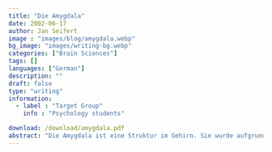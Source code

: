 ```yaml
---
title: "Die Amygdala"
date: 2002-06-17
author: Jan Seifert
image : "images/blog/amygdala.webp"
bg_image: "images/writing-bg.webp"
categories: ["Brain Sciences"]
tags: []
languages: ["German"]
description: ""
draft: false
type: "writing"
information:
  - label : "Target Group"
    info : "Psychology students"

download: /download/amygdala.pdf
abstract: "Die Amygdala ist eine Struktur im Gehirn. Sie wurde aufgrund ihrer Form benannt nach dem griechischen Wort für Mandelkern. Sie liegt beiderseits anterior im Temporallappen des Gehirns. Sie ist wesentlich an der Verarbeitung emotionaler Information beteiligt. Diese Arbeit gibt einen kurzen Überblick in Struktur und Funktion dieses winzigen wie faszinierenden Zellhaufens."
---
```

